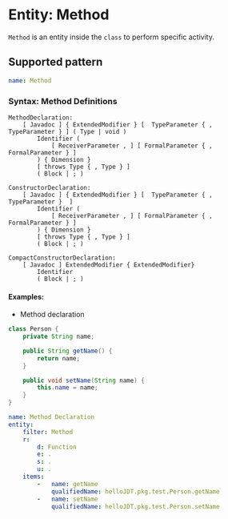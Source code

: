# Entity: Method

`Method` is an entity inside the `class` to perform specific activity.

## Supported pattern

```yaml
name: Method
```
### Syntax: Method Definitions

```text
MethodDeclaration:
    [ Javadoc ] { ExtendedModifier } [  TypeParameter { , TypeParameter } ] ( Type | void )
        Identifier (
            [ ReceiverParameter , ] [ FormalParameter { , FormalParameter } ]
        ) { Dimension }
        [ throws Type { , Type } ]
        ( Block | ; )

ConstructorDeclaration: 
    [ Javadoc ] { ExtendedModifier } [  TypeParameter { , TypeParameter }  ]
        Identifier (
            [ ReceiverParameter , ] [ FormalParameter { , FormalParameter } ]
        ) { Dimension }
        [ throws Type { , Type } ]
        ( Block | ; )

CompactConstructorDeclaration:
    [ Javadoc ] ExtendedModifier { ExtendedModifier}
        Identifier
        ( Block | ; )
```

#### Examples:

* Method declaration

```java
class Person {
    private String name;

    public String getName() {
        return name;
    }

    public void setName(String name) {
        this.name = name;
    }
}
```

```yaml
name: Method Declaration
entity:
    filter: Method
    r:
        d: Function
        e: .
        s: .
        u: .
    items:
        -   name: getName
            qualifiedName: helloJDT.pkg.test.Person.getName
        -   name: setName
            qualifiedName: helloJDT.pkg.test.Person.setName
```
